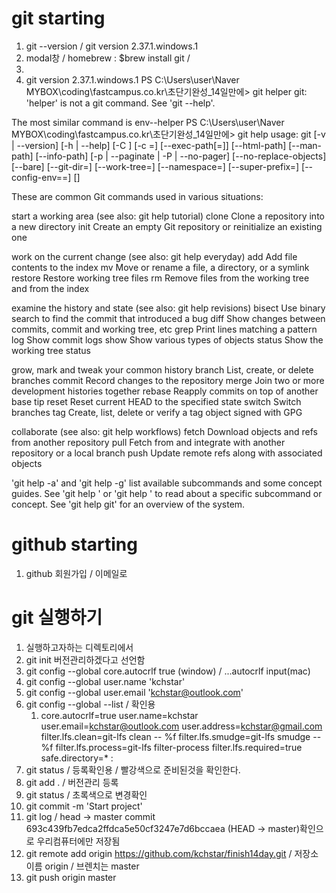 # git starting
1.  git --version  / git version 2.37.1.windows.1
1.  modal창 / homebrew  : $brew install git /
1. 
1.  git version 2.37.1.windows.1
PS C:\Users\user\Naver MYBOX\coding\fastcampus.co.kr\초단기완성_14일만에> git helper
git: 'helper' is not a git command. See 'git --help'.

The most similar command is
        env--helper
PS C:\Users\user\Naver MYBOX\coding\fastcampus.co.kr\초단기완성_14일만에> git help
usage: git [-v | --version] [-h | --help] [-C <path>] [-c <name>=<value>]
           [--exec-path[=<path>]] [--html-path] [--man-path] [--info-path]
           [-p | --paginate | -P | --no-pager] [--no-replace-objects] [--bare]
           [--git-dir=<path>] [--work-tree=<path>] [--namespace=<name>]
           [--super-prefix=<path>] [--config-env=<name>=<envvar>]
           <command> [<args>]

These are common Git commands used in various situations:

start a working area (see also: git help tutorial)
   clone     Clone a repository into a new directory
   init      Create an empty Git repository or reinitialize an existing one

work on the current change (see also: git help everyday)
   add       Add file contents to the index
   mv        Move or rename a file, a directory, or a symlink
   restore   Restore working tree files
   rm        Remove files from the working tree and from the index

examine the history and state (see also: git help revisions)
   bisect    Use binary search to find the commit that introduced a bug
   diff      Show changes between commits, commit and working tree, etc
   grep      Print lines matching a pattern
   log       Show commit logs
   show      Show various types of objects
   status    Show the working tree status

grow, mark and tweak your common history
   branch    List, create, or delete branches
   commit    Record changes to the repository
   merge     Join two or more development histories together
   rebase    Reapply commits on top of another base tip
   reset     Reset current HEAD to the specified state
   switch    Switch branches
   tag       Create, list, delete or verify a tag object signed with GPG

collaborate (see also: git help workflows)
   fetch     Download objects and refs from another repository
   pull      Fetch from and integrate with another repository or a local branch
   push      Update remote refs along with associated objects

'git help -a' and 'git help -g' list available subcommands and some
concept guides. See 'git help <command>' or 'git help <concept>'
to read about a specific subcommand or concept.
See 'git help git' for an overview of the system.


# github starting 
1.  github 회원가입 / 이메일로 

# git 실행하기 
1.   실행하고자하는 디렉토리에서
1.  git init 버전관리하겠다고 선언함
1.  git config --global core.autocrlf true (window)  / ...autocrlf input(mac)
1.  git config --global user.name 'kchstar'
1.  git config --global user.email 'kchstar@outlook.com'
1.  git config --global --list / 확인용
    1.  core.autocrlf=true
        user.name=kchstar
        user.email=kchstar@outlook.com
        user.address=kchstar@gmail.com
        filter.lfs.clean=git-lfs clean -- %f
        filter.lfs.smudge=git-lfs smudge -- %f
        filter.lfs.process=git-lfs filter-process
        filter.lfs.required=true
        safe.directory=*
        :
1.  git status  / 등록확인용  / 빨강색으로 준비된것을 확인한다.
1.  git add . /  버전관리 등록 
1.  git status / 초록색으로 변경확인
1.  git commit -m 'Start project'
1.  git log / head -> master commit 693c439fb7edca2ffdca5e50cf3247e7d6bccaea (HEAD -> master)확인으로 우리컴퓨터에만 저장됨
1.  git remote add origin https://github.com/kchstar/finish14day.git  / 저장소 이름 origin  / 브렌치는 master
1.  git push origin master 
